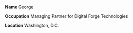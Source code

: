 **Name** George

**Occupation** Managing Partner for Digital Forge Technologies

**Location** Washington, D.C.
